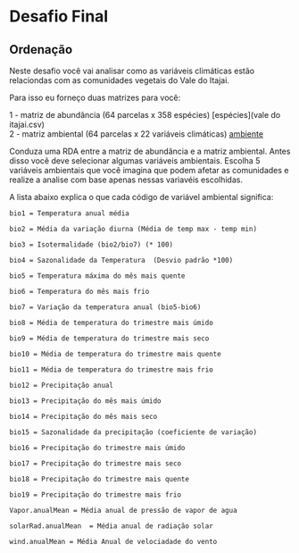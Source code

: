 Desafio Final
================

Ordenação
---------

Neste desafio você vai analisar como as variáveis climáticas estão relaciondas com as comunidades vegetais do Vale do Itajai.

Para isso eu forneço duas matrizes para você:

1 - matriz de abundância (64 parcelas x 358 espécies) [espécies](vale do itajai.csv)  
2 - matriz ambiental (64 parcelas x 22 variáveis climáticas) [ambiente](env_world_Clim_v2.csv)

Conduza uma RDA entre a matriz de abundância e a matriz ambiental. Antes disso você deve selecionar algumas variáveis ambientais. Escolha 5 variáveis ambientais que você imagina que podem afetar as comunidades e realize a analise com base apenas nessas variavéis escolhidas.

A lista abaixo explica o que cada código de variável ambiental significa:

    bio1 = Temperatura anual média

    bio2 = Média da variação diurna (Média de temp max - temp min)

    bio3 = Isotermalidade (bio2/bio7) (* 100)

    bio4 = Sazonalidade da Temperatura  (Desvio padrão *100)

    bio5 = Temperatura máxima do mês mais quente

    bio6 = Temperatura do mês mais frio

    bio7 = Variação da temperatura anual (bio5-bio6)

    bio8 = Média de temperatura do trimestre mais úmido

    bio9 = Média de temperatura do trimestre mais seco

    bio10 = Média de temperatura do trimestre mais quente

    bio11 = Média de temperatura do trimestre mais frio

    bio12 = Precipitação anual

    bio13 = Precipitação do mês mais úmido

    bio14 = Precipitação do mês mais seco

    bio15 = Sazonalidade da precipitação (coeficiente de variação)

    bio16 = Precipitação do trimestre mais úmido

    bio17 = Precipitação do trimestre mais seco

    bio18 = Precipitação do trimestre mais quente

    bio19 = Precipitação do trimestre mais frio

    Vapor.anualMean = Média anual de pressão de vapor de agua

    solarRad.anualMean  = Média anual de radiação solar

    wind.anualMean = Média Anual de velociadade do vento
